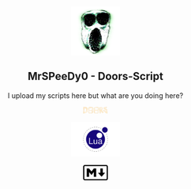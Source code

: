 <p align="center">
 <img width="100px" src="https://github.com/MrSPeeDy0/DS-images/blob/main/DS-image-proflie.png?raw=true" align="center" alt="MrSPeeDy0 Doors-Script" />
 <h2 align="center">MrSPeeDy0 - Doors-Script</h2>
 <p align="center">I upload my scripts here but what are you doing here?</p>
</p>
<p align="center">
    <a href="https://www.roblox.com/games/6516141723/DOORS">
     <img width="50px"
      <img alt="Doors" src="https://github.com/MrSPeeDy0/DS-images/blob/main/DS-image-doors.png?raw=true" />
    </a>
  <p align="center">
    <a href="https://www.lua.org/">
     <img width="100px"
      <img alt="Lua" src="https://github.com/MrSPeeDy0/DS-images/blob/main/DS-image-lua.png?raw=true" />
    </a>
<p align="center">
    <a href="https://www.markdownguide.org/">
     <img width="50px"
      <img alt="Markdown" src="https://github.com/MrSPeeDy0/DS-images/blob/main/DS-image-markdown.png?raw=true" />
    </a>
